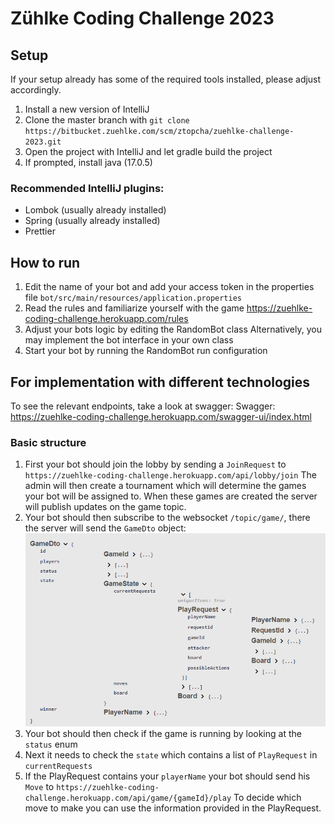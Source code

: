 # Zühlke Coding Challenge 2023

## Setup

If your setup already has some of the required tools installed, please adjust accordingly.

1. Install a new version of IntelliJ
2. Clone the master branch with `git clone https://bitbucket.zuehlke.com/scm/ztopcha/zuehlke-challenge-2023.git`
3. Open the project with IntelliJ and let gradle build the project
4. If prompted, install java (17.0.5)

### Recommended IntelliJ plugins:

- Lombok (usually already installed)
- Spring (usually already installed)
- Prettier

## How to run

1. Edit the name of your bot and add your access token in the properties file
   `bot/src/main/resources/application.properties`
2. Read the rules and familiarize yourself with the game
   https://zuehlke-coding-challenge.herokuapp.com/rules
3. Adjust your bots logic by editing the RandomBot class
   Alternatively, you may implement the bot interface in your own class
4. Start your bot by running the RandomBot run configuration

## For implementation with different technologies

To see the relevant endpoints, take a look at swagger:
Swagger: https://zuehlke-coding-challenge.herokuapp.com/swagger-ui/index.html

### Basic structure

1. First your bot should join the lobby by sending a `JoinRequest` to `https://zuehlke-coding-challenge.herokuapp.com/api/lobby/join`
   The admin will then create a tournament which will determine the games your bot will be assigned to.
   When these games are created the server will publish updates on the game topic.
2. Your bot should then subscribe to the websocket `/topic/game/`, there the server will send the `GameDto` object:
![GameDto.png](doc/GameDto.png)
3. Your bot should then check if the game is running by looking at the `status` enum
4. Next it needs to check the `state` which contains a list of `PlayRequest` in `currentRequests`
5. If the PlayRequest contains your `playerName` your bot should send his `Move` to `https://zuehlke-coding-challenge.herokuapp.com/api/game/{gameId}/play`
   To decide which move to make you can use the information provided in the PlayRequest.
